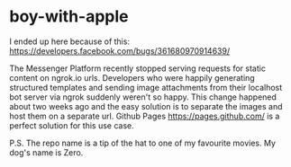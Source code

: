 # boy-with-apple

I ended up here because of this: https://developers.facebook.com/bugs/361680970914639/

The Messenger Platform recently stopped serving requests for static content on ngrok.io urls. Developers who were happily generating structured templates and sending image attachments from their localhost bot server via ngrok suddenly weren't so happy. This change happened about two weeks ago and the easy solution is to separate the images and host them on a separate url. Github Pages https://pages.github.com/ is a perfect solution for this use case.

P.S. The repo name is a tip of the hat to one of my favourite movies. My dog's name is Zero.
